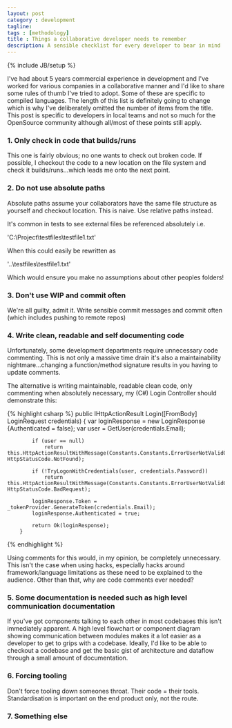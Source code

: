 ```yaml
---
layout: post
category : development
tagline: 
tags : [methodology]
title : Things a collaborative developer needs to remember
description: A sensible checklist for every developer to bear in mind
---
```

{% include JB/setup %}

I've had about 5 years commercial experience in development and I've worked for various companies in a collaborative manner and I'd like to share some rules of thumb I've tried to adopt.  Some of these are specific to compiled languages.  The length of this list is definitely going to change which is why I've deliberately omitted the number of items from the title.  This post is specific to developers in local teams and not so much for the OpenSource community although all/most of these points still apply.

### 1. Only check in code that builds/runs

 This one is fairly obvious; no one wants to check out broken code.  If possible, I checkout the code to a new location on the file system and check it builds/runs...which leads me onto the next point.

### 2. Do not use absolute paths

 Absolute paths assume your collaborators have the same file structure as yourself and checkout location.  This is naive.  Use relative paths instead.

 It's common in tests to see external files be referenced absolutely i.e.

 'C:\Project\testfiles\testfile1.txt'

 When this could easily be rewritten as 

 '..\testfiles\testfile1.txt'

Which would ensure you make no assumptions about other peoples folders!

### 3. Don't use WIP and commit often

We're all guilty, admit it.  Write sensible commit messages and commit often (which includes pushing to remote repos)

### 4. Write clean, readable and self documenting code

Unfortunately, some development departments require unnecessary code commenting.  This is not only a massive time drain it's also a maintainability nightmare...changing a function/method signature results in you having to update comments.

The alternative is writing maintainable, readable clean code, only commenting when absolutely necessary, my (C#) Login Controller should demonstrate this:

{% highlight csharp %}
        public IHttpActionResult Login([FromBody] LoginRequest credentials)
        {
            var loginResponse = new LoginResponse {Authenticated = false};
            var user = GetUser(credentials.Email);

            if (user == null)
                return this.HttpActionResultWithMessage(Constants.Constants.ErrorUserNotValidOrIncorrectCredentials, HttpStatusCode.NotFound);

            if (!TryLogonWithCredentials(user, credentials.Password))
                return this.HttpActionResultWithMessage(Constants.Constants.ErrorUserNotValidOrIncorrectCredentials, HttpStatusCode.BadRequest);

            loginResponse.Token = _tokenProvider.GenerateToken(credentials.Email);
            loginResponse.Authenticated = true;

            return Ok(loginResponse);
        }
{% endhighlight %}

Using comments for this would, in my opinion, be completely unnecessary.  This isn't the case when using hacks, especially hacks around framework/language limitations as these need to be explained to the audience.  Other than that, why are code comments ever needed?

### 5. Some documentation is needed such as high level communication documentation

If you've got components talking to each other in most codebases this isn't immediately apparent.  A high level flowchart or component diagram showing communication between modules makes it a lot easier as a developer to get to grips with a codebase.  Ideally, I'd like to be able to checkout a codebase and get the basic gist of architecture and dataflow through a small amount of documentation. 

### 6. Forcing tooling

Don't force tooling down someones throat.  Their code = their tools.  Standardisation is important on the end product only, not the route. 

### 7. Something else





